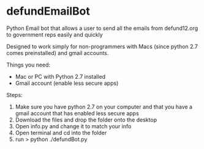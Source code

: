 # defundEmailBot
Python Email bot that allows a user to send all the emails from defund12.org to government reps easily and quickly

Designed to work simply for non-programmers with Macs (since python 2.7 comes preinstalled) and gmail accounts.

Things you need:
  - Mac or PC with Python 2.7 installed
  - Gmail account (enable less secure apps)
  
 Steps:
  1. Make sure you have python 2.7 on your computer and that you have a gmail account that has enabled less secure apps
  2. Download the files and drop the folder onto the desktop
  3. Open info.py and change it to match your info
  4. Open terminal and cd into the folder
  5. run > python ./defundBot.py

